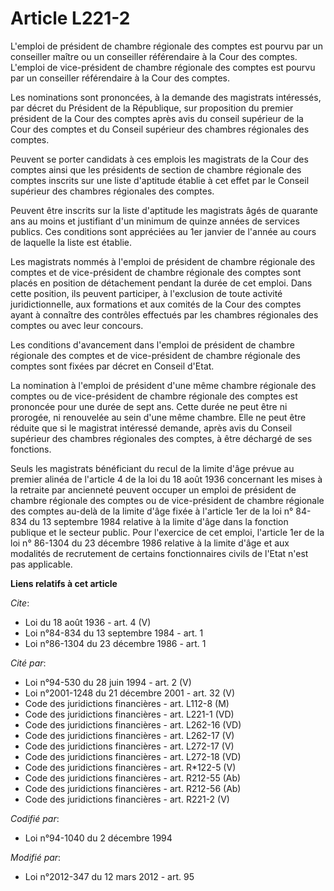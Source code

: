 # Article L221-2

L'emploi de président de chambre régionale des comptes est pourvu par un conseiller maître ou un conseiller référendaire à la
Cour des comptes. L'emploi de vice-président de chambre régionale des comptes est pourvu par un conseiller référendaire à la
Cour des comptes.

Les nominations sont prononcées, à la demande des magistrats intéressés, par décret du Président de la République, sur
proposition du premier président de la Cour des comptes après avis du conseil supérieur de la Cour des comptes et du Conseil
supérieur des chambres régionales des comptes.

Peuvent se porter candidats à ces emplois les magistrats de la Cour des comptes ainsi que les présidents de section de
chambre régionale des comptes inscrits sur une liste d'aptitude établie à cet effet par le Conseil supérieur des chambres
régionales des comptes.

Peuvent être inscrits sur la liste d'aptitude les magistrats âgés de quarante ans au moins et justifiant d'un minimum de
quinze années de services publics. Ces conditions sont appréciées au 1er janvier de l'année au cours de laquelle la liste est
établie.

Les magistrats nommés à l'emploi de président de chambre régionale des comptes et de vice-président de chambre régionale des
comptes sont placés en position de détachement pendant la durée de cet emploi. Dans cette position, ils peuvent participer, à
l'exclusion de toute activité juridictionnelle, aux formations et aux comités de la Cour des comptes ayant à connaître des
contrôles effectués par les chambres régionales des comptes ou avec leur concours.

Les conditions d'avancement dans l'emploi de président de chambre régionale des comptes et de vice-président de chambre
régionale des comptes sont fixées par décret en Conseil d'Etat.

La nomination à l'emploi de président d'une même chambre régionale des comptes ou de vice-président de chambre régionale des
comptes est prononcée pour une durée de sept ans. Cette durée ne peut être ni prorogée, ni renouvelée au sein d'une même
chambre. Elle ne peut être réduite que si le magistrat intéressé demande, après avis du Conseil supérieur des chambres
régionales des comptes, à être déchargé de ses fonctions.

Seuls les magistrats bénéficiant du recul de la limite d'âge prévue au premier alinéa de l'article 4 de la loi du 18 août
1936 concernant les mises à la retraite par ancienneté peuvent occuper un emploi de président de chambre régionale des
comptes ou de vice-président de chambre régionale des comptes au-delà de la limite d'âge fixée à l'article 1er de la loi n°
84-834 du 13 septembre 1984 relative à la limite d'âge dans la fonction publique et le secteur public. Pour l'exercice de cet
emploi, l'article 1er de la loi n° 86-1304 du 23 décembre 1986 relative à la limite d'âge et aux modalités de recrutement de
certains fonctionnaires civils de l'Etat n'est pas applicable.

**Liens relatifs à cet article**

_Cite_:

  - Loi du 18 août 1936 - art. 4 (V)
  - Loi n°84-834 du 13 septembre 1984 - art. 1
  - Loi n°86-1304 du 23 décembre 1986 - art. 1

_Cité par_:

  - Loi n°94-530 du 28 juin 1994 - art. 2 (V)
  - Loi n°2001-1248 du 21 décembre 2001 - art. 32 (V)
  - Code des juridictions financières - art. L112-8 (M)
  - Code des juridictions financières - art. L221-1 (VD)
  - Code des juridictions financières - art. L262-16 (VD)
  - Code des juridictions financières - art. L262-17 (V)
  - Code des juridictions financières - art. L272-17 (V)
  - Code des juridictions financières - art. L272-18 (VD)
  - Code des juridictions financières - art. R*122-5 (V)
  - Code des juridictions financières - art. R212-55 (Ab)
  - Code des juridictions financières - art. R212-56 (Ab)
  - Code des juridictions financières - art. R221-2 (V)

_Codifié par_:

  - Loi n°94-1040 du 2 décembre 1994

_Modifié par_:

  - Loi n°2012-347 du 12 mars 2012 - art. 95
